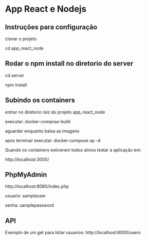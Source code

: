 # App React e Nodejs

## Instruções para configuração

clonar o projeto

cd app_react_node

## Rodar o npm install no diretorio do server

cd server

npm install

## Subindo os containers

entrar no diretorio raiz do projeto app_react_node

executar: docker-compose build

aguardar enquanto baixa as imagens

após terminar executar: docker-compose up -d

Quando os containers estiverem todos ativos testar a aplicação em:

http://localhost:3000/

## PhpMyAdmin

http://localhost:8080/index.php

usuario: sampleuser

senha: samplepassword

## API

Exemplo de um get para listar usuarios: http://localhost:8000/users
